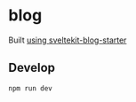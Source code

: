 # blog

Built [using sveltekit-blog-starter](https://github.com/josh-collinsworth/sveltekit-blog-starter)


## Develop
`npm run dev`
